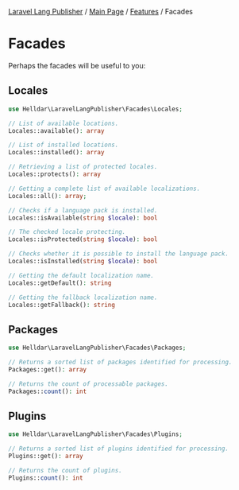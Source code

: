 [Laravel Lang Publisher][link_source] / [Main Page](../index.md) / [Features](index.md) / Facades

# Facades

Perhaps the facades will be useful to you:

## Locales

```php
use Helldar\LaravelLangPublisher\Facades\Locales;

// List of available locations.
Locales::available(): array

// List of installed locations.
Locales::installed(): array

// Retrieving a list of protected locales.
Locales::protects(): array

// Getting a complete list of available localizations.
Locales::all(): array;

// Checks if a language pack is installed.
Locales::isAvailable(string $locale): bool

// The checked locale protecting.
Locales::isProtected(string $locale): bool

// Checks whether it is possible to install the language pack.
Locales::isInstalled(string $locale): bool

// Getting the default localization name.
Locales::getDefault(): string

// Getting the fallback localization name.
Locales::getFallback(): string
```

## Packages

```php
use Helldar\LaravelLangPublisher\Facades\Packages;

// Returns a sorted list of packages identified for processing.
Packages::get(): array

// Returns the count of processable packages.
Packages::count(): int
```

## Plugins

```php
use Helldar\LaravelLangPublisher\Facades\Plugins;

// Returns a sorted list of plugins identified for processing.
Plugins::get(): array

// Returns the count of plugins.
Plugins::count(): int
```

[link_source]:  https://github.com/andrey-helldar/laravel-lang-publisher
